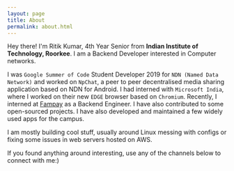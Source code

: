 ```yaml
---
layout: page
title: About
permalink: about.html
---
```


Hey there! I'm Ritik Kumar, 4th Year Senior from **Indian Institute of Technology, Roorkee**. I am a Backend Developer
interested in Computer networks.

I was `Google Summer of Code` Student Developer 2019 for `NDN (Named Data Network)` and worked on `NpChat`, a peer to
peer decentralised media sharing application based on NDN for Android. I had interned with `Microsoft India`, where I
worked on their new `EDGE` browser based on `Chromium`. Recently, I interned at [Fampay](fampay.in) as a Backend
Engineer. I have also contributed to some open-sourced projects. I have also developed and maintained a few widely used
apps for the campus.

I am mostly building cool stuff, usually around Linux messing with configs or fixing some issues in web servers hosted
on AWS.

If you found anything around interesting, use any of the channels below to connect with me:)

<div align="center">
<p>
<a href="mailto:ritikkne@gmail.com"><i class="fa fa-envelope-o fa-fw" aria-hidden="true" style="font-size:40px;color:#2980b9"></i></a>
&nbsp; &nbsp; &nbsp;
<a href="https://github.com/dev-ritik"><i class="fa fa-github" aria-hidden="true" style="font-size:40px;color:#2980b9"></i></a>
&nbsp; &nbsp; &nbsp;
<a href="https://twitter.com/ritik___"><i class="fa fa-twitter" aria-hidden="true" style="font-size:40px;color:#2980b9"></i></a>
&nbsp; &nbsp; &nbsp;
<a href="https://www.linkedin.com/in/ritik-kumar/"><i class="fa fa-linkedin" aria-hidden="true" style="font-size:40px;color:#2980b9"></i></a>
&nbsp; &nbsp; &nbsp;
<a href="https://ritikk.medium.com/"><i class="fa fa-medium" aria-hidden="true" style="font-size:40px;color:#2980b9"></i></a>
&nbsp; &nbsp; &nbsp;
<a href="https://www.youtube.com/channel/UCaBW8G_TO9dQ9yjlmsAjpsg"><i class="fa fa-youtube" aria-hidden="true" style="font-size:40px;color:#2980b9"></i></a>
&nbsp; &nbsp; &nbsp;
</p>
</div>
